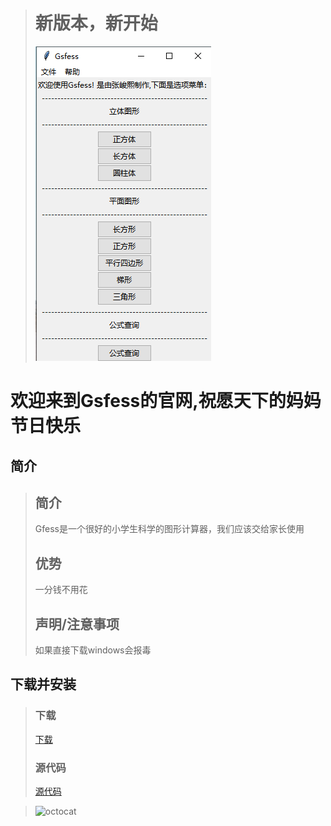 > # 新版本，新开始  
> ![图片](https://github.com/Gsfess/Gsfess.github.io/blob/main/%E5%B1%8F%E5%B9%95%E6%88%AA%E5%9B%BE%202022-05-08%20202257.png?raw=true)
  
# 欢迎来到Gsfess的官网,祝愿天下的妈妈节日快乐
## 简介
>## 简介
>Gfess是一个很好的小学生科学的图形计算器，我们应该交给家长使用  
>## 优势
>一分钱不用花
>## 声明/注意事项
>如果直接下载windows会报毒  
  
## 下载并安装  
>### 下载  
>[下载](https://gsfess.github.io/Download)
>### 源代码
>[源代码](https://gsfess.github.io/source)  
  
>![octocat](https://user-images.githubusercontent.com/104967574/166877111-02cb4407-d772-4737-9dda-82ab04c5d354.png)  
  
  
